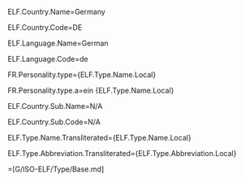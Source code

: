 ELF.Country.Name=Germany

ELF.Country.Code=DE

ELF.Language.Name=German

ELF.Language.Code=de

FR.Personality.type={ELF.Type.Name.Local}

FR.Personality.type.a=ein {ELF.Type.Name.Local}

ELF.Country.Sub.Name=N/A

ELF.Country.Sub.Code=N/A

ELF.Type.Name.Transliterated={ELF.Type.Name.Local}

ELF.Type.Abbreviation.Transliterated={ELF.Type.Abbreviation.Local}

=[G/ISO-ELF/Type/Base.md]